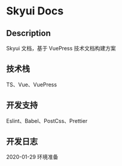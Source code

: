 # Skyui Docs

## Description

Skyui 文档，基于 VuePress 技术文档构建方案

## 技术栈

TS、Vue、VuePress

## 开发支持

Eslint、Babel、PostCss、Prettier

## 开发日志

2020-01-29 环境准备
